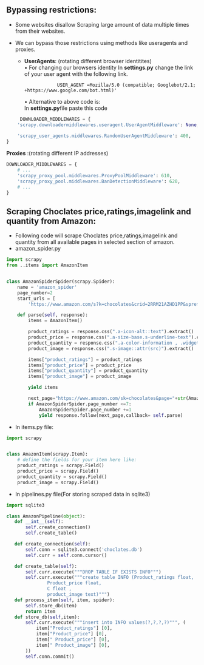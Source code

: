 ## Bypassing restrictions:
- Some websites disallow Scraping large amount of data multiple times from their websites.  

- We can bypass those restrictions using methods like useragents and proxies.   
     - **UserAgents**: (rotating different browser identitites)  
                     • For changing our browsers identity 
                      In  **settings.py** change the link of your user agent with the following link.  
                       
                       USER_AGENT =Mozilla/5.0 (compatible; Googlebot/2.1; +https://www.google.com/bot.html)'  
                       
         • Alternative to above code is:  
                     In **settings.py**file paste this code  
```python
     DOWNLOADER_MIDDLEWARES = {
    'scrapy.downloadermiddlewares.useragent.UserAgentMiddleware': None,
    
    'scrapy_user_agents.middlewares.RandomUserAgentMiddleware': 400,
}
```
                       
  **Proxies** :(rotating different IP addresses)
``` python
DOWNLOADER_MIDDLEWARES = {
    # ...
    'scrapy_proxy_pool.middlewares.ProxyPoolMiddleware': 610,
    'scrapy_proxy_pool.middlewares.BanDetectionMiddleware': 620,
    # ...
}
```
## Scraping Choclates price,ratings,imagelink and quantity from Amazon:
- Following code will scrape Choclates price,ratings,imagelink and quantity from all available pages in selected section of amazon.  
- amazon_spider.py
```python
import scrapy
from ..items import AmazonItem


class AmazonSpiderSpider(scrapy.Spider):
    name = 'amazon_spider'
    page_number=2
    start_urls = [
        'https://www.amazon.com/s?k=chocolates&crid=2RRM21AZHD1PP&sprefix=chocolates%2Caps%2C296&ref=nb_sb_noss_1']

    def parse(self, response):
        items = AmazonItem()

        product_ratings = response.css(".a-icon-alt::text").extract()
        product_price = response.css(".a-size-base.s-underline-text").css("::text").extract()
        product_quantity = response.css(".a-color-information , .widgetId\=search-results_24 .a-text-normal").css( "::text").extract()
        product_image = response.css(".s-image::attr(src)").extract()

        items["product_ratings"] = product_ratings
        items["product_price"] = product_price
        items["product_quantity"] = product_quantity
        items["product_image"] = product_image

        yield items

        next_page="https://www.amazon.com/sk=chocolates&page="+str(AmazonSpiderSpider.page_number)+"&crid=2RRM21AZHD1PP&qid=1663939819&sprefix=chocolates%2Caps%2C296&ref=g_2"
        if AmazonSpiderSpider.page_number <=7:
            AmazonSpiderSpider.page_number +=1
            yield response.follow(next_page,callback= self.parse)
 ```

- In items.py file:
``` python 
import scrapy


class AmazonItem(scrapy.Item):
    # define the fields for your item here like:
    product_ratings = scrapy.Field()
    product_price = scrapy.Field()
    product_quantity = scrapy.Field()
    product_image = scrapy.Field()
 ```
 - In pipelines.py file(For storing scraped data in sqlite3)
 ```python
 import sqlite3

class AmazonPipeline(object):
    def __int__(self):
        self.create_connection()
        self.create_table()

    def create_connection(self):
        self.conn = sqlite3.connect('choclates.db')
        self.curr = self.conn.cursor()

    def create_table(self):
        self.curr.execute("""DROP TABLE IF EXISTS INFO""")
        self.curr.execute("""create table INFO (Product_ratings float, 
                Product_price float,
                C float ,
                product_image text)""")
    def process_item(self, item, spider):
        self.store_db(item)
        return item
    def store_db(self,item):
        self.curr.execute("""insert into INFO values(?,?,?,?)""", (
            item["Product_ratings"] [0],
            item["Product_price"] [0],
            item[" Product_price"] [0],
            item[" Product_image"] [0],
        ))
        self.conn.commit()
 ```

